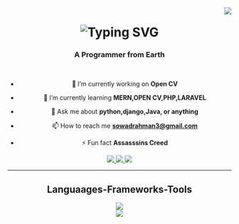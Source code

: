 <img align="right" src="https://visitor-badge.laobi.icu/badge?page_id=sowad223.sowad223"/>

<h1 align="center">
  <a heref="https://git.io/typing-svg">
    <img src="https://readme-typing-svg.demolab.com?font=Fira+Code&pause=1000&random=false&width=435&lines=Hi+you+are+on+my+property...." alt="Typing SVG" /></a>
</h1>

<h3 align="center">A Programmer from Earth</h3>

</br>

<div align="center">

  - 🔭 I’m currently working on **Open CV**

  - 🌱 I’m currently learning **MERN,OPEN CV,PHP,LARAVEL**

  - 💬 Ask me about **python,django,Java, or anything**

  - 📫 How to reach me **sowadrahman3@gmail.com**

  - ⚡ Fun fact **Assasssins Creed**

</div>

<div align="center">
  <a href="mailto:sowadrahman3@gmail.com">
    <img src="https://img.shields.io/badge/Gmail-D14836?style=for-the-badge&logo=gmail&logoColor=red" target="_blank/>
  </a>
  <a href="https://codeforces.com/profile/Sowad232" target="_blank">
    <img src="https://img.shields.io/badge/Codeforces-445f9d?style=for-the-badge&logo=Codeforces&logoColor=white" target=_blank/>
  </a>
  <a href="https://www.linkedin.com/in/sowad-rahman-b9b390283/" target=_blank>
    <img src="https://img.shields.io/badge/LinkedIn-0077B5?style=for-the-badge&logo=linkedin&logoColor=white" target=_blank/>
  </a>
</div>

<hr/>

<h2 align="center"> Languaages-Frameworks-Tools</h2
</br>
<div align="center">
  <a href="https://skillicons.dev">
    <img src="https://skillicons.dev/icons?i=java,python,github,opencv,html,git" /><br>
    <img src="https://skillicons.dev/icons?=django,php,mariadb,mongodb,laravel,mysql,C++,linux," />
  </a>
</div> 

    


  
  


